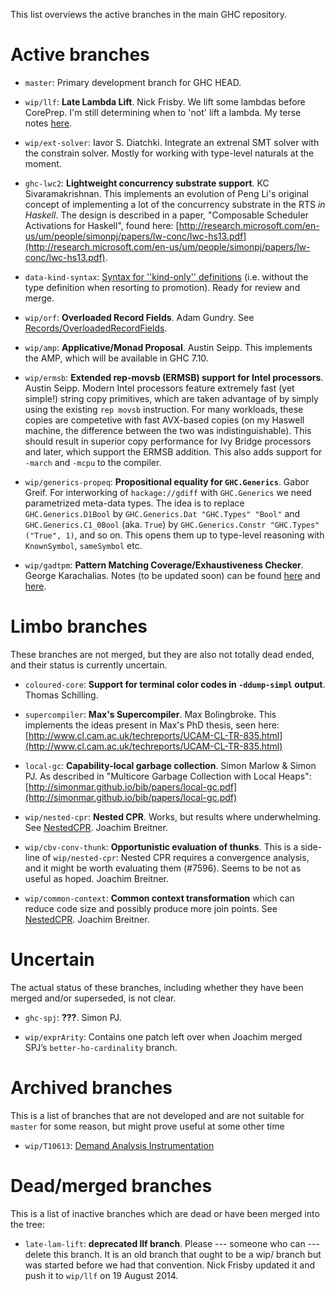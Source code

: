 
This list overviews the active branches in the main GHC repository.

# Active branches

- `master`: Primary development branch for GHC HEAD.

- `wip/llf`: **Late Lambda Lift**.  Nick Frisby. We lift some lambdas before CorePrep. I'm still determining when to 'not' lift a lambda. My terse notes [here](late-lam-lift).

- `wip/ext-solver`: Iavor S. Diatchki.  Integrate an extrenal SMT solver with the constrain solver.  Mostly for working with type-level naturals at the moment.

- `ghc-lwc2`: **Lightweight concurrency substrate support**. KC Sivaramakrishnan. This implements an evolution of Peng Li's original concept of implementing a lot of the concurrency substrate in the RTS *in Haskell*. The design is described in a paper, "Composable Scheduler Activations for Haskell", found here: [http://research.microsoft.com/en-us/um/people/simonpj/papers/lw-conc/lwc-hs13.pdf](http://research.microsoft.com/en-us/um/people/simonpj/papers/lw-conc/lwc-hs13.pdf).

- `data-kind-syntax`: [Syntax for ''kind-only'' definitions](ghc-kinds/kinds-without-data) (i.e. without the type definition when resorting to promotion). Ready for review and merge.

- `wip/orf`: **Overloaded Record Fields**. Adam Gundry. See [Records/OverloadedRecordFields](records/overloaded-record-fields).

- `wip/amp`: **Applicative/Monad Proposal**. Austin Seipp. This implements the AMP, which will be available in GHC 7.10.

- `wip/ermsb`: **Extended rep-movsb (ERMSB) support for Intel processors**. Austin Seipp. Modern Intel processors feature extremely fast (yet simple!) string copy primitives, which are taken advantage of by simply using the existing `rep movsb` instruction. For many workloads, these copies are competetive with fast AVX-based copies (on my Haswell machine, the difference between the two was indistinguishable). This should result in superior copy performance for Ivy Bridge processors and later, which support the ERMSB addition. This also adds support for `-march` and `-mcpu` to the compiler.

- `wip/generics-propeq`: **Propositional equality for `GHC.Generics`**. Gabor Greif. For interworking of `hackage://gdiff` with `GHC.Generics` we need parametrized meta-data types. The idea is to replace `GHC.Generics.D1Bool` by `GHC.Generics.Dat "GHC.Types" "Bool"` and `GHC.Generics.C1_0Bool` (aka. `True`) by `GHC.Generics.Constr "GHC.Types" ("True", 1)`, and so on. This opens them up to type-level reasoning with `KnownSymbol`, `sameSymbol` etc.

- `wip/gadtpm`: **Pattern Matching Coverage/Exhaustiveness Checker**. George Karachalias. Notes (to be updated soon) can be found [here](pattern-match-check) and [here](pattern-match-check-implementation).

# Limbo branches


These branches are not merged, but they are also not totally dead ended, and their status is currently uncertain.

- `coloured-core`: **Support for terminal color codes in `-ddump-simpl` output**. Thomas Schilling.

- `supercompiler`: **Max's Supercompiler**. Max Bolingbroke. This implements the ideas present in Max's PhD thesis, seen here: [http://www.cl.cam.ac.uk/techreports/UCAM-CL-TR-835.html](http://www.cl.cam.ac.uk/techreports/UCAM-CL-TR-835.html)

- `local-gc`: **Capability-local garbage collection**. Simon Marlow & Simon PJ. As described in "Multicore Garbage Collection with Local Heaps": [http://simonmar.github.io/bib/papers/local-gc.pdf](http://simonmar.github.io/bib/papers/local-gc.pdf)

- `wip/nested-cpr`: **Nested CPR**. Works, but results where underwhelming. See [NestedCPR](nested-cpr). Joachim Breitner.

- `wip/cbv-conv-thunk`: **Opportunistic evaluation of thunks**. This is a side-line of `wip/nested-cpr`: Nested CPR requires a convergence analysis, and it might be worth evaluating them (#7596). Seems to be not as useful as hoped. Joachim Breitner.

- `wip/common-context`: **Common context transformation** which can reduce code size and possibly produce more join points. See [NestedCPR](nested-cpr#common-context). Joachim Breitner.

# Uncertain


The actual status of these branches, including whether they have been merged and/or superseded, is not clear.

- `ghc-spj`: **???**. Simon PJ.

- `wip/exprArity`: Contains one patch left over when Joachim merged SPJ’s `better-ho-cardinality` branch.

# Archived branches


This is a list of branches that are not developed and are not suitable for `master` for some reason, but might prove useful at some other time

- `wip/T10613`: [Demand Analysis Instrumentation](commentary/compiler/demand#instrumentation)

# Dead/merged branches


This is a list of inactive branches which are dead or have been merged into the tree:

- `late-lam-lift`: **deprecated llf branch**. Please --- someone who can --- delete this branch. It is an old branch that ought to be a wip/ branch but was started before we had that convention. Nick Frisby updated it and push it to `wip/llf` on 19 August 2014.

